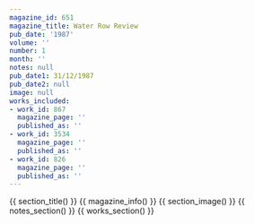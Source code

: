 ```yaml
---
magazine_id: 651
magazine_title: Water Row Review
pub_date: '1987'
volume: ''
number: 1
month: ''
notes: null
pub_date1: 31/12/1987
pub_date2: null
image: null
works_included:
- work_id: 867
  magazine_page: ''
  published_as: ''
- work_id: 3534
  magazine_page: ''
  published_as: ''
- work_id: 826
  magazine_page: ''
  published_as: ''
---
```


{{ section_title() }}
{{ magazine_info() }}
{{ section_image() }}
{{ notes_section() }}
{{ works_section() }}

